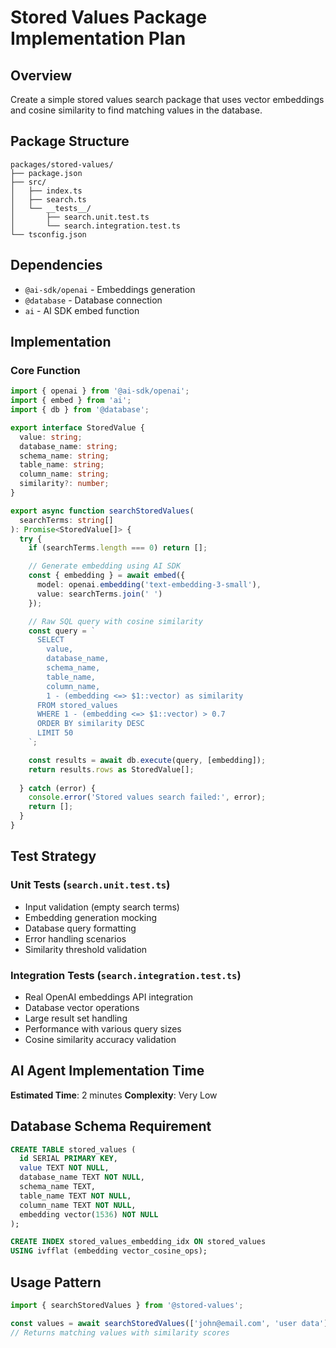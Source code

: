 # Stored Values Package Implementation Plan

## Overview

Create a simple stored values search package that uses vector embeddings and cosine similarity to find matching values in the database.

## Package Structure

```
packages/stored-values/
├── package.json
├── src/
│   ├── index.ts
│   ├── search.ts
│   └── __tests__/
│       ├── search.unit.test.ts
│       └── search.integration.test.ts
└── tsconfig.json
```

## Dependencies

- `@ai-sdk/openai` - Embeddings generation
- `@database` - Database connection
- `ai` - AI SDK embed function

## Implementation

### Core Function

```typescript
import { openai } from '@ai-sdk/openai';
import { embed } from 'ai';
import { db } from '@database';

export interface StoredValue {
  value: string;
  database_name: string;
  schema_name: string;
  table_name: string;
  column_name: string;
  similarity?: number;
}

export async function searchStoredValues(
  searchTerms: string[]
): Promise<StoredValue[]> {
  try {
    if (searchTerms.length === 0) return [];

    // Generate embedding using AI SDK
    const { embedding } = await embed({
      model: openai.embedding('text-embedding-3-small'),
      value: searchTerms.join(' ')
    });

    // Raw SQL query with cosine similarity
    const query = `
      SELECT 
        value, 
        database_name, 
        schema_name, 
        table_name, 
        column_name,
        1 - (embedding <=> $1::vector) as similarity
      FROM stored_values 
      WHERE 1 - (embedding <=> $1::vector) > 0.7
      ORDER BY similarity DESC
      LIMIT 50
    `;

    const results = await db.execute(query, [embedding]);
    return results.rows as StoredValue[];
    
  } catch (error) {
    console.error('Stored values search failed:', error);
    return [];
  }
}
```

## Test Strategy

### Unit Tests (`search.unit.test.ts`)
- Input validation (empty search terms)
- Embedding generation mocking
- Database query formatting
- Error handling scenarios
- Similarity threshold validation

### Integration Tests (`search.integration.test.ts`)
- Real OpenAI embeddings API integration
- Database vector operations
- Large result set handling
- Performance with various query sizes
- Cosine similarity accuracy validation

## AI Agent Implementation Time

**Estimated Time**: 2 minutes
**Complexity**: Very Low

## Database Schema Requirement

```sql
CREATE TABLE stored_values (
  id SERIAL PRIMARY KEY,
  value TEXT NOT NULL,
  database_name TEXT NOT NULL,
  schema_name TEXT,
  table_name TEXT NOT NULL,
  column_name TEXT NOT NULL,
  embedding vector(1536) NOT NULL
);

CREATE INDEX stored_values_embedding_idx ON stored_values 
USING ivfflat (embedding vector_cosine_ops);
```

## Usage Pattern

```typescript
import { searchStoredValues } from '@stored-values';

const values = await searchStoredValues(['john@email.com', 'user data']);
// Returns matching values with similarity scores
```